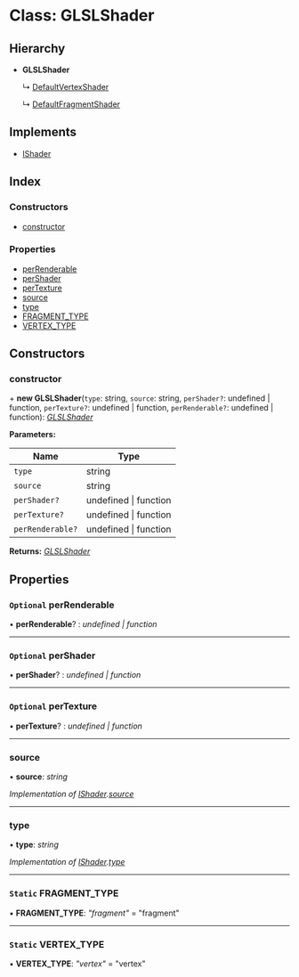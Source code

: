 
# Class: GLSLShader

## Hierarchy

* **GLSLShader**

  ↳ [DefaultVertexShader](defaultvertexshader.md)

  ↳ [DefaultFragmentShader](defaultfragmentshader.md)

## Implements

* [IShader](../interfaces/ishader.md)

## Index

### Constructors

* [constructor](glslshader.md#constructor)

### Properties

* [perRenderable](glslshader.md#optional-perrenderable)
* [perShader](glslshader.md#optional-pershader)
* [perTexture](glslshader.md#optional-pertexture)
* [source](glslshader.md#source)
* [type](glslshader.md#type)
* [FRAGMENT_TYPE](glslshader.md#static-fragment_type)
* [VERTEX_TYPE](glslshader.md#static-vertex_type)

## Constructors

###  constructor

\+ **new GLSLShader**(`type`: string, `source`: string, `perShader?`: undefined | function, `perTexture?`: undefined | function, `perRenderable?`: undefined | function): *[GLSLShader](glslshader.md)*

**Parameters:**

Name | Type |
------ | ------ |
`type` | string |
`source` | string |
`perShader?` | undefined &#124; function |
`perTexture?` | undefined &#124; function |
`perRenderable?` | undefined &#124; function |

**Returns:** *[GLSLShader](glslshader.md)*

## Properties

### `Optional` perRenderable

• **perRenderable**? : *undefined | function*

___

### `Optional` perShader

• **perShader**? : *undefined | function*

___

### `Optional` perTexture

• **perTexture**? : *undefined | function*

___

###  source

• **source**: *string*

*Implementation of [IShader](../interfaces/ishader.md).[source](../interfaces/ishader.md#source)*

___

###  type

• **type**: *string*

*Implementation of [IShader](../interfaces/ishader.md).[type](../interfaces/ishader.md#type)*

___

### `Static` FRAGMENT_TYPE

▪ **FRAGMENT_TYPE**: *"fragment"* = "fragment"

___

### `Static` VERTEX_TYPE

▪ **VERTEX_TYPE**: *"vertex"* = "vertex"
